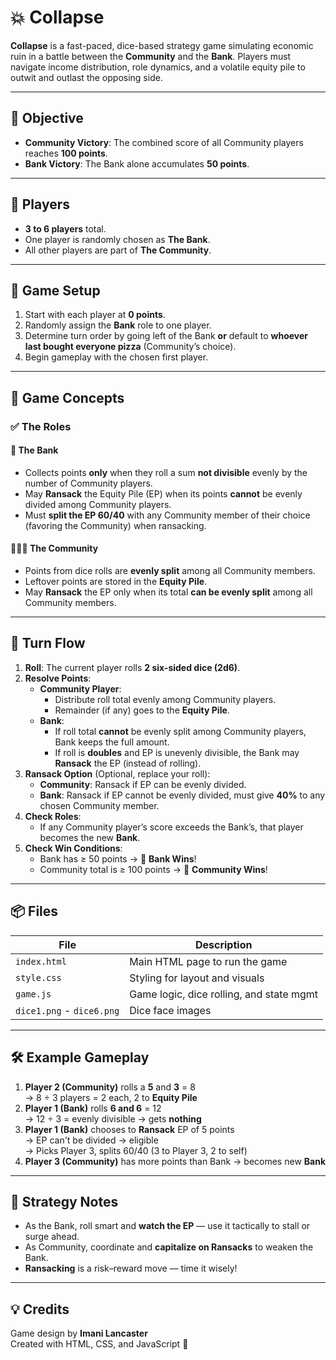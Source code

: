 # 💥 Collapse

**Collapse** is a fast-paced, dice-based strategy game simulating economic ruin in a battle between the **Community** and the **Bank**. Players must navigate income distribution, role dynamics, and a volatile equity pile to outwit and outlast the opposing side.

---

## 🎯 Objective

- **Community Victory**: The combined score of all Community players reaches **100 points**.
- **Bank Victory**: The Bank alone accumulates **50 points**.

---

## 👥 Players

- **3 to 6 players** total.
- One player is randomly chosen as **The Bank**.
- All other players are part of **The Community**.

---

## 🎲 Game Setup

1. Start with each player at **0 points**.
2. Randomly assign the **Bank** role to one player.
3. Determine turn order by going left of the Bank **or** default to **whoever last bought everyone pizza** (Community’s choice).
4. Begin gameplay with the chosen first player.

---

## 🧠 Game Concepts

### ✅ The Roles

#### 🏦 The Bank
- Collects points **only** when they roll a sum **not divisible** evenly by the number of Community players.
- May **Ransack** the Equity Pile (EP) when its points **cannot** be evenly divided among Community players.
- Must **split the EP 60/40** with any Community member of their choice (favoring the Community) when ransacking.

#### 🧑‍🤝‍🧑 The Community
- Points from dice rolls are **evenly split** among all Community members.
- Leftover points are stored in the **Equity Pile**.
- May **Ransack** the EP only when its total **can be evenly split** among all Community members.

---

## 🔁 Turn Flow

1. **Roll**: The current player rolls **2 six-sided dice (2d6)**.
2. **Resolve Points**:
   - **Community Player**:
     - Distribute roll total evenly among Community players.
     - Remainder (if any) goes to the **Equity Pile**.
   - **Bank**:
     - If roll total **cannot** be evenly split among Community players, Bank keeps the full amount.
     - If roll is **doubles** and EP is unevenly divisible, the Bank may **Ransack** the EP (instead of rolling).
3. **Ransack Option** (Optional, replace your roll):
   - **Community**: Ransack if EP can be evenly divided.
   - **Bank**: Ransack if EP cannot be evenly divided, must give **40%** to any chosen Community member.
4. **Check Roles**:
   - If any Community player’s score exceeds the Bank’s, that player becomes the new **Bank**.
5. **Check Win Conditions**:
   - Bank has ≥ 50 points → 🏦 **Bank Wins**!
   - Community total is ≥ 100 points → 🤝 **Community Wins**!

---

## 📦 Files

| File        | Description                              |
|-------------|------------------------------------------|
| `index.html`| Main HTML page to run the game           |
| `style.css` | Styling for layout and visuals           |
| `game.js`   | Game logic, dice rolling, and state mgmt |
| `dice1.png` - `dice6.png` | Dice face images            |

---

## 🛠 Example Gameplay

1. **Player 2 (Community)** rolls a **5** and **3** = 8  
   → 8 ÷ 3 players = 2 each, 2 to **Equity Pile**  
2. **Player 1 (Bank)** rolls **6 and 6** = 12  
   → 12 ÷ 3 = evenly divisible → gets **nothing**  
3. **Player 1 (Bank)** chooses to **Ransack** EP of 5 points  
   → EP can't be divided → eligible  
   → Picks Player 3, splits 60/40 (3 to Player 3, 2 to self)  
4. **Player 3 (Community)** has more points than Bank → becomes new **Bank**

---

## 🧩 Strategy Notes

- As the Bank, roll smart and **watch the EP** — use it tactically to stall or surge ahead.
- As Community, coordinate and **capitalize on Ransacks** to weaken the Bank.
- **Ransacking** is a risk–reward move — time it wisely!

---

## 💡 Credits

Game design by **Imani Lancaster**  
Created with HTML, CSS, and JavaScript 🎲  
